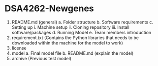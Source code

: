 # DSA4262-Newgenes 
1. README.md (general)
  a. Folder structure
  b. Software requirements
  c. Setting up
    i. Machine setup
    ii. Cloning repository
    iii. Install software/packages 
  d. Running Model
  e. Team members introduction
2. requirement.txt (Contains the Python libraries that needs to be downloaded within the machine for the model to work)
3. license
4. model
  a. Final model file
  b. README.md (explain the model)
5. archive (Previous test model)

